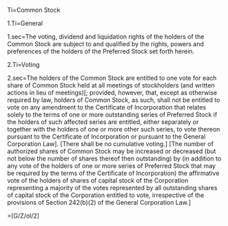 Ti=Common Stock

1.Ti=General

1.sec=The voting, dividend and liquidation rights of the holders of the Common Stock are subject to and qualified by the rights, powers and preferences of the holders of the Preferred Stock set forth herein.

2.Ti=Voting

2.sec=The holders of the Common Stock are entitled to one vote for each share of Common Stock held at all meetings of stockholders (and written actions in lieu of meetings)[; provided, however, that, except as otherwise required by law, holders of Common Stock, as such, shall not be entitled to vote on any amendment to the Certificate of Incorporation that relates solely to the terms of one or more outstanding series of Preferred Stock if the holders of such affected series are entitled, either separately or together with the holders of one or more other such series, to vote thereon pursuant to the Certificate of Incorporation or pursuant to the General Corporation Law].  [There shall be no cumulative voting.]  [The number of authorized shares of Common Stock may be increased or decreased (but not below the number of shares thereof then outstanding) by (in addition to any vote of the holders of one or more series of Preferred Stock that may be required by the terms of the Certificate of Incorporation) the affirmative vote of the holders of shares of capital stock of the Corporation representing a majority of the votes represented by all outstanding shares of capital stock of the Corporation entitled to vote, irrespective of the provisions of Section 242(b)(2) of the General Corporation Law.]

=[G/Z/ol/2]
